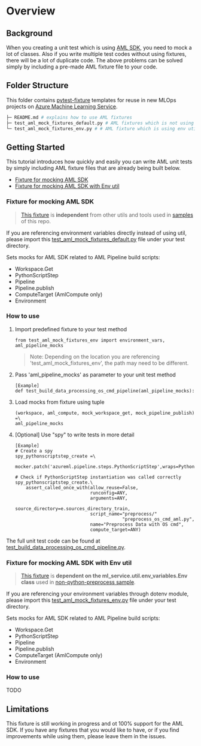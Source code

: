 # Overview

## Background

When you creating a unit test which is using [AML SDK](https://docs.microsoft.com/en-us/python/api/overview/azure/ml/?view=azure-ml-py), you need to mock a lot of classes.
Also if you write multiple test codes without using fixtures, there will be a lot of duplicate code. The above problems can be solved simply by including a pre-made AML fixture file to your code.

## Folder Structure

This folder contains [pytest-fixture](https://docs.pytest.org/en/stable/fixture.html) templates for reuse in new MLOps projects on [Azure Machine Learning Service](https://azure.microsoft.com/en-us/services/machine-learning/).
```bash
├─ README.md # explains how to use AML fixtures 
├─ test_aml_mock_fixtures_default.py # AML fixtures which is not using env util
└─ test_aml_mock_fixtures_env.py # # AML fixture which is using env util
```

## Getting Started

This tutorial introduces how quickly and easily you can write AML unit tests by simply including AML fixture files that are already being built below.

* [Fixture for mocking AML SDK](###Fixture-for-mocking-AML-SDK)
* [Fixture for mocking AML SDK with Env util](###Fixture-for-mocking-AML-SDK-with-Env-util)

### Fixture for mocking AML SDK

> [This fixture](./test_aml_mock_fixtures_default.py) is **independent** from other utils and tools used in
[samples](/samples) of this repo.

If you are referencing environment variables directly instead of using util, please import this [test_aml_mock_fixtures_default.py](./test_aml_mock_fixtures_default.py) file under your test directory.

Sets mocks for AML SDK related to AML Pipeline build scripts:

* Workspace.Get
* PythonScriptStep
* Pipeline
* Pipeline.publish
* ComputeTarget (AmlCompute only)
* Environment

### How to use
1. Import predefined fixture to your test method
    ```
    from test_aml_mock_fixtures_env import environment_vars, aml_pipeline_mocks
    ```
    > Note: Depending on the location you are referencing 'test_aml_mock_fixtures_env', the path may need to be different.

2. Pass 'aml_pipeline_mocks' as parameter to your unit test method
    ```
    [Example]
    def test_build_data_processing_os_cmd_pipeline(aml_pipeline_mocks):
    ```

3. Load mocks from fixture using tuple 
    ```
    (workspace, aml_compute, mock_workspace_get, mock_pipeline_publish) =\
    aml_pipeline_mocks
    ```
    
4. [Optional] Use "spy" to write tests in more detail

    ```
    [Example]
    # Create a spy
    spy_pythonscriptstep_create =\
        mocker.patch('azureml.pipeline.steps.PythonScriptStep',wraps=PythonScriptStep)

    # Check if PythonScriptStep instantiation was called correctly
    spy_pythonscriptstep_create.\
        assert_called_once_with(allow_reuse=False,
                                runconfig=ANY,
                                arguments=ANY,
                                source_directory=e.sources_directory_train,
                                script_name="preprocess/"
                                            "preprocess_os_cmd_aml.py",
                                name="Preprocess Data with OS cmd",
                                compute_target=ANY)
    ```

The full unit test code can be found at [test_build_data_processing_os_cmd_pipeline.py](/samples/non-python-preprocess/ml_service/tests/pipelines/test_build_data_processing_os_cmd_pipeline.py).

### Fixture for mocking AML SDK with Env util

> [This fixture](./test_aml_mock_fixtures_env.py) is **dependent on the ml_service.util.env_variables.Env class**
used in [non-python-preprocess sample](/samples/non-python-preprocess/ml_service/util/env_variables.py).

If you are referencing your environment variables through dotenv module, please import this [test_aml_mock_fixtures_env.py](./test_aml_mock_fixtures_env.py) file under your test directory.

Sets mocks for AML SDK related to AML Pipeline build scripts:

* Workspace.Get
* PythonScriptStep
* Pipeline
* Pipeline.publish
* ComputeTarget (AmlCompute only)
* Environment

### How to use

TODO

## Limitations

This fixture is still working in progress and ot 100% support for the AML SDK. If you have any fixtures that you would like to have, or if you find improvements while using them, please leave them in the issues.
